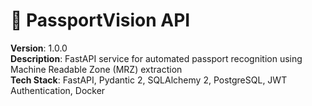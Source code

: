 # 🔐 PassportVision API

**Version**: 1.0.0  
**Description**: FastAPI service for automated passport recognition using Machine Readable Zone (MRZ) extraction  
**Tech Stack**: FastAPI, Pydantic 2, SQLAlchemy 2, PostgreSQL, JWT Authentication, Docker